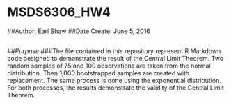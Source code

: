# MSDS6306_HW4
##Author: Earl Shaw
##Date Create: June 5, 2016
##
##*Purpose*
###The file contained in this repository represent R Markdown code designed to demonstrate the result of the Central Limit Theorem. Two random samples of 75 and 100 observations are taken from the normal distribution. Then 1,000 bootstrapped samples are created with replacement. The same process is done using the exponential distribution. For both processes, the results demonstrate the validity of the Central Limit Theorem.
